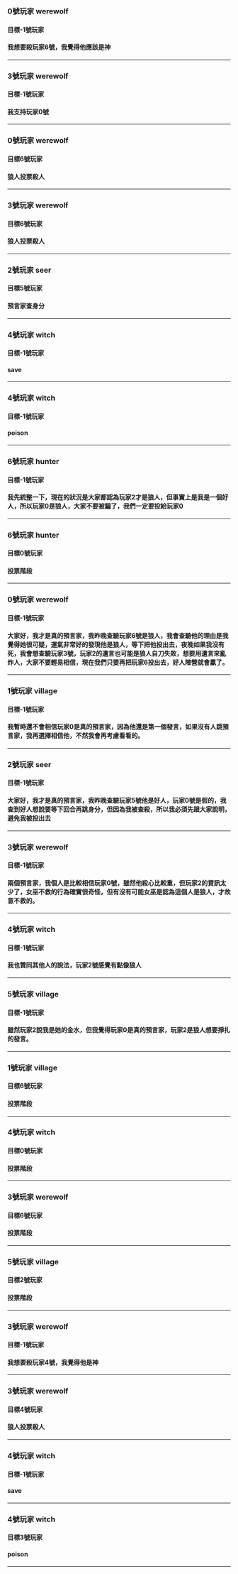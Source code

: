### 0號玩家 werewolf
#### 目標-1號玩家
#### 我想要殺玩家6號，我覺得他應該是神
---
### 3號玩家 werewolf
#### 目標-1號玩家
#### 我支持玩家0號
---
### 0號玩家 werewolf
#### 目標6號玩家
#### 狼人投票殺人
---
### 3號玩家 werewolf
#### 目標6號玩家
#### 狼人投票殺人
---
### 2號玩家 seer
#### 目標5號玩家
#### 預言家查身分
---
### 4號玩家 witch
#### 目標-1號玩家
#### save
---
### 4號玩家 witch
#### 目標-1號玩家
#### poison
---
### 6號玩家 hunter
#### 目標-1號玩家
#### 我先統整一下，現在的狀況是大家都認為玩家2才是狼人，但事實上是我是一個好人，所以玩家0是狼人，大家不要被騙了，我們一定要投給玩家0
---
### 6號玩家 hunter
#### 目標0號玩家
#### 投票階段
---
### 0號玩家 werewolf
#### 目標-1號玩家
#### 大家好，我才是真的預言家，我昨晚查驗玩家6號是狼人，我會查驗他的理由是我覺得她很可疑，運氣非常好的發現他是狼人，等下把他投出去，夜晚如果我沒有死，我會想查驗玩家3號，玩家2的遺言也可能是狼人自刀失敗，想要用遺言來亂炸人，大家不要輕易相信，現在我們只要再把玩家6投出去，好人陣營就會贏了。
---
### 1號玩家 village
#### 目標-1號玩家
#### 我暫時還不會相信玩家0是真的預言家，因為他還是第一個發言，如果沒有人跳預言家，我再選擇相信他，不然我會再考慮看看的。
---
### 2號玩家 seer
#### 目標-1號玩家
#### 大家好，我才是真的預言家，我昨晚查驗玩家5號他是好人，玩家0號是假的，我查到好人想說要等下回合再跳身分，但因為我被查殺，所以我必須先跟大家說明，避免我被投出去
---
### 3號玩家 werewolf
#### 目標-1號玩家
#### 兩個預言家，我個人是比較相信玩家0號，雖然他殺心比較重，但玩家2的資訊太少了，女巫不救的行為確實很奇怪，但有沒有可能女巫是認為這個人是狼人，才故意不救的。
---
### 4號玩家 witch
#### 目標-1號玩家
#### 我也贊同其他人的說法，玩家2號感覺有點像狼人
---
### 5號玩家 village
#### 目標-1號玩家
#### 雖然玩家2說我是她的金水，但我覺得玩家0是真的預言家，玩家2是狼人想要掙扎的發言。
---
### 1號玩家 village
#### 目標6號玩家
#### 投票階段
---
### 4號玩家 witch
#### 目標0號玩家
#### 投票階段
---
### 3號玩家 werewolf
#### 目標6號玩家
#### 投票階段
---
### 5號玩家 village
#### 目標2號玩家
#### 投票階段
---
### 3號玩家 werewolf
#### 目標-1號玩家
#### 我想要殺玩家4號，我覺得他是神
---
### 3號玩家 werewolf
#### 目標4號玩家
#### 狼人投票殺人
---
### 4號玩家 witch
#### 目標-1號玩家
#### save
---
### 4號玩家 witch
#### 目標3號玩家
#### poison
---
